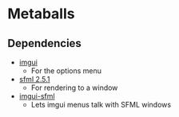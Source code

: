 # Metaballs

## Dependencies
- [imgui](https://github.com/ocornut/imgui)
  - For the options menu
- [sfml 2.5.1](https://www.sfml-dev.org/download/sfml/2.5.1/)
  - For rendering to a window 
- [imgui-sfml](https://github.com/SFML/imgui-sfml)
  - Lets imgui menus talk with SFML windows